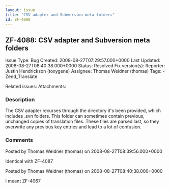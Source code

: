 ```yaml
---
layout: issue
title: "CSV adapter and Subversion meta folders"
id: ZF-4088
---
```


ZF-4088: CSV adapter and Subversion meta folders
------------------------------------------------

 Issue Type: Bug Created: 2008-08-27T07:29:57.000+0000 Last Updated: 2008-08-27T08:40:38.000+0000 Status: Resolved Fix version(s): 
 Reporter:  Justin Hendrickson (toxygene)  Assignee:  Thomas Weidner (thomas)  Tags: - Zend\_Translate
 
 Related issues: 
 Attachments: 
### Description

The CSV adapter recurses through the directory it's been provided, which includes .svn folders. This folder can sometimes contain previous, unchanged copies of translation files. These files are parsed last, so they overwrite any previous key entries and lead to a lot of confusion.

 

 

### Comments

Posted by Thomas Weidner (thomas) on 2008-08-27T08:39:56.000+0000

Identical with ZF-4087

 

 

Posted by Thomas Weidner (thomas) on 2008-08-27T08:40:38.000+0000

I meant ZF-4067

 

 